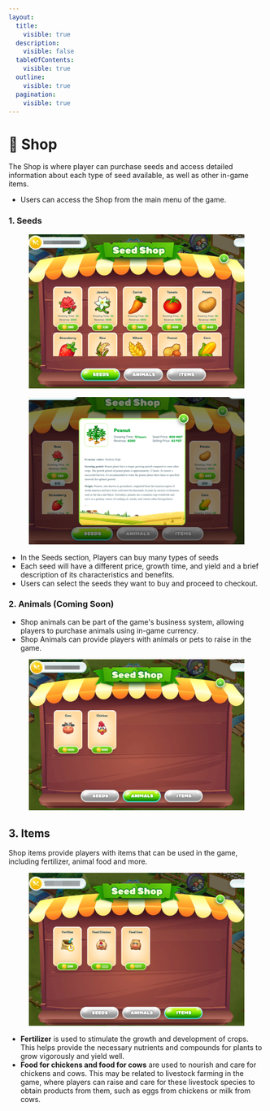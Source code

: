 ```yaml
---
layout:
  title:
    visible: true
  description:
    visible: false
  tableOfContents:
    visible: true
  outline:
    visible: true
  pagination:
    visible: true
---
```


# 🛒 Shop

The Shop is where player can purchase seeds and access detailed information about each type of seed available, as well as other in-game items.

* Users can access the Shop from the main menu of the game.

### 1. Seeds <a href="#id-1.-seeds" id="id-1.-seeds"></a>

<figure><img src="../../.gitbook/assets/image (12).png" alt=""><figcaption></figcaption></figure>

<figure><img src="../../.gitbook/assets/image (9).png" alt=""><figcaption></figcaption></figure>

* In the Seeds section, Players can buy many types of seeds
* Each seed will have a different price, growth time, and yield and a brief description of its characteristics and benefits.
* Users can select the seeds they want to buy and proceed to checkout.

### 2. Animals (Coming Soon) <a href="#id-2.-animals-coming-soon" id="id-2.-animals-coming-soon"></a>

* Shop animals can be part of the game's business system, allowing players to purchase animals using in-game currency.
* Shop Animals can provide players with animals or pets to raise in the game.

<figure><img src="../../.gitbook/assets/image (14).png" alt=""><figcaption></figcaption></figure>

## 3. Items <a href="#id-3.-items" id="id-3.-items"></a>

Shop items provide players with items that can be used in the game, including fertilizer, animal food and more.

<figure><img src="../../.gitbook/assets/image (15).png" alt=""><figcaption></figcaption></figure>

* **Fertilizer** is used to stimulate the growth and development of crops.\
  This helps provide the necessary nutrients and compounds for plants to grow vigorously and yield well.
* **Food for chickens and food for cows** are used to nourish and care for chickens and cows. This may be related to livestock farming in the game, where players can raise and care for these livestock species to obtain products from them, such as eggs from chickens or milk from cows.

